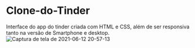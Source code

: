 # Clone-do-Tinder
Interface do app do tinder criada com HTML e CSS, além de ser responsiva tanto na versão de Smartphone e desktop.
![Captura de tela de 2021-06-12 20-57-13](https://user-images.githubusercontent.com/82850643/121791634-7f041500-cbc2-11eb-9194-9f52d7b89580.png)
